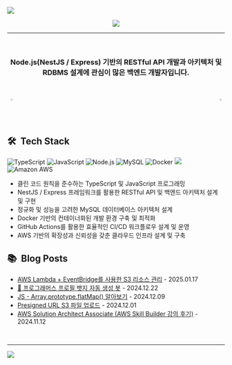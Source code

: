 <a href="https://github.com/JH8459"><img src="https://capsule-render.vercel.app/api?type=waving&color=6F777D&height=200&section=header&text=About&#160;JH&#160;🤔&fontColor=FFFFFF&fontSize=25"/></a>

<div align="center">
  <a href="https://github.com/JH8459"><img src="https://hits.seeyoufarm.com/api/count/incr/badge.svg?url=https%3A%2F%2Fgithub.com%2FJH8459&count_bg=%23000000&title_bg=%23555555&icon=github.svg&icon_color=%23E7E7E7&title=Github&edge_flat=false"/></a> 
  
  ---
  
  <br>
    
  ### Node.js(NestJS / Express) 기반의 RESTful API 개발과 아키텍처 및 RDBMS 설계에 관심이 많은 백엔드 개발자입니다.
  
</div>

<br>
<br>

<div align="center">
  <div style="display: flex; justify-content: space-between; width: 100%;">
    <a href="https://blog.jh8459.com/2024-12-22-PROJECT" target="_blank">
      <img src="https://raw.githubusercontent.com/JH8459/PROGRAMMERS-BADGE/master/static/result.svg" style="width: 40%;"/>
    </a>
    <a href="https://solved.ac/profile/wjd5588" target="_blank">
      <img src="http://mazassumnida.wtf/api/v2/generate_badge?boj=wjd5588" style="width: 40%;"/>
    </a>
  </div>
</div>

<br>
<br>

## 🛠 &#160;Tech Stack 


<img alt="TypeScript" src ="https://img.shields.io/badge/TypeScript-3178C6.svg?&style=for-the-badge&logo=TypeScript&logoColor=white"/> <img alt="JavaScript" src ="https://img.shields.io/badge/JavaScript-F7DF1E?style=for-the-badge&logo=JavaScript&logoColor=white"/> <img alt="Node.js" src ="https://img.shields.io/badge/Node.js-339933.svg?style=for-the-badge&logo=Node.js&logoColor=white"/> <img alt="MySQL" src ="https://img.shields.io/badge/MySQL-4479A1.svg?&style=for-the-badge&logo=MySQL&logoColor=white"/> <img alt="Docker" src="https://img.shields.io/badge/Docker-2496ED?style=for-the-badge&logo=Docker&logoColor=white"/> <img src="https://img.shields.io/badge/GitHub Actions-2088FF?style=for-the-badge&logo=GitHub Actions&logoColor=white"> <img alt="Amazon AWS" src ="https://img.shields.io/badge/Amazon AWS-232F3E.svg?&style=for-the-badge&logo=Amazon AWS&logoColor=white"/></center>

- 클린 코드 원칙을 준수하는 TypeScript 및 JavaScript 프로그래밍
- NestJS / Express 프레임워크를 활용한 RESTful API 및 백엔드 아키텍처 설계 및 구현
- 정규화 및 성능을 고려한 MySQL 데이터베이스 아키텍처 설계
- Docker 기반의 컨테이너화된 개발 환경 구축 및 최적화
- GitHub Actions를 활용한 효율적인 CI/CD 워크플로우 설계 및 운영
- AWS 기반의 확장성과 신뢰성을 갖춘 클라우드 인프라 설계 및 구축

## 📚 &#160;Blog Posts

- [AWS Lambda + EventBridge를 사용한 S3 리소스 관리](https://blog.jh8459.com/2025-01-17-TIL/) - 2025.01.17
- [🤖 프로그래머스 프로필 뱃지 자동 생성 봇](https://blog.jh8459.com/2024-12-22-PROJECT/) - 2024.12.22
- [JS - Array.prototype.flatMap() 알아보기](https://blog.jh8459.com/2024-12-09-TIL/) - 2024.12.09
- [Presigned URL S3 파일 업로드](https://blog.jh8459.com/2024-12-01-TIL/) - 2024.12.01
- [AWS Solution Architect Associate (AWS Skill Builder 강의 후기)](https://blog.jh8459.com/2024-11-12-TIL/) - 2024.11.12
<br>

---

<a href="https://github.com/JH8459"><img src="https://capsule-render.vercel.app/api?type=waving&color=6F777D&height=200&section=footer"/></a>
